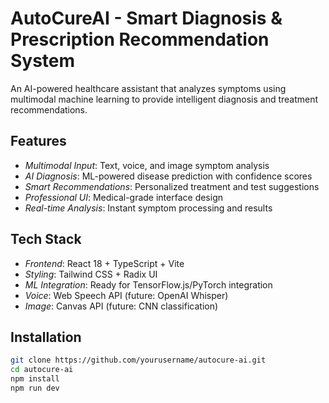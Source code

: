 # AutoCureAI - Smart Diagnosis & Prescription Recommendation System

An AI-powered healthcare assistant that analyzes symptoms using multimodal machine learning to provide intelligent diagnosis and treatment recommendations.

## Features

- *Multimodal Input*: Text, voice, and image symptom analysis
- *AI Diagnosis*: ML-powered disease prediction with confidence scores
- *Smart Recommendations*: Personalized treatment and test suggestions
- *Professional UI*: Medical-grade interface design
- *Real-time Analysis*: Instant symptom processing and results

## Tech Stack

- *Frontend*: React 18 + TypeScript + Vite
- *Styling*: Tailwind CSS + Radix UI
- *ML Integration*: Ready for TensorFlow.js/PyTorch integration
- *Voice*: Web Speech API (future: OpenAI Whisper)
- *Image*: Canvas API (future: CNN classification)

## Installation

```bash
git clone https://github.com/yourusername/autocure-ai.git
cd autocure-ai
npm install
npm run dev
